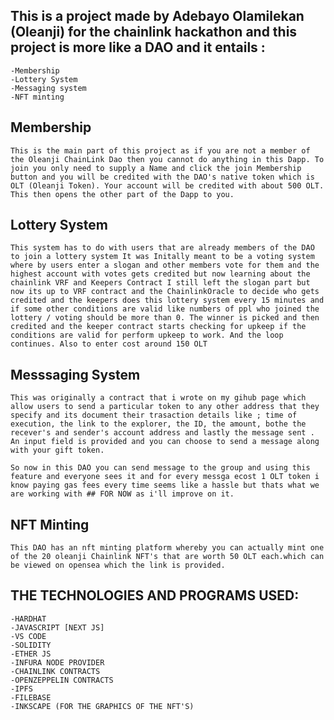 ## This is a project made by Adebayo Olamilekan (Oleanji) for the chainlink hackathon and this project is more like a DAO and it entails :
    -Membership 
    -Lottery System
    -Messaging system
    -NFT minting

## Membership
    This is the main part of this project as if you are not a member of the Oleanji ChainLink Dao then you cannot do anything in this Dapp. To join you only need to supply a Name and click the join Membership button and you will be credited with the DAO's native token which is OLT (Oleanji Token). Your account will be credited with about 500 OLT.
    This then opens the other part of the Dapp to you.


## Lottery System 
    This system has to do with users that are already members of the DAO to join a lottery system It was Initally meant to be a voting system where by users enter a slogan and other members vote for them and the highest account with votes gets credited but now learning about the chainlink VRF and Keepers Contract I still left the slogan part but now its up to VRF contract and the ChainlinkOracle to decide who gets credited and the keepers does this lottery system every 15 minutes and if some other conditions are valid like numbers of ppl who joined the lottery / voting should be more than 0. The winner is picked and then credited and the keeper contract starts checking for upkeep if the conditions are valid for perform upkeep to work. And the loop continues. Also to enter cost around 150 OLT

## Messsaging System
    This was originally a contract that i wrote on my gihub page which allow users to send a particular token to any other address that they specify and its document their trasaction details like ; time of execution, the link to the explorer, the ID, the amount, bothe the recever's and sender's account address and lastly the message sent . An input field is provided and you can choose to send a message along with your gift token.

    So now in this DAO you can send message to the group and using this feature and everyone sees it and for every messga ecost 1 OLT token i know paying gas fees every time seems like a hassle but thats what we are working with ## FOR NOW as i'll improve on it.

## NFT Minting
    This DAO has an nft minting platform whereby you can actually mint one of the 20 oleanji Chainlink NFT's that are worth 50 OLT each.which can be viewed on opensea which the link is provided.



## THE TECHNOLOGIES AND PROGRAMS USED:
    -HARDHAT
    -JAVASCRIPT [NEXT JS]
    -VS CODE
    -SOLIDITY
    -ETHER JS
    -INFURA NODE PROVIDER
    -CHAINLINK CONTRACTS
    -OPENZEPPELIN CONTRACTS 
    -IPFS
    -FILEBASE
    -INKSCAPE (FOR THE GRAPHICS OF THE NFT'S)



    









